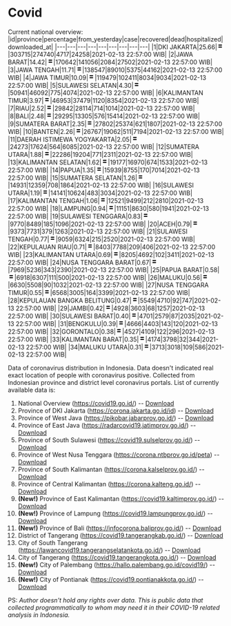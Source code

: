 # Covid
Current national overview:
|id|province|percentage|from_yesterday|case|recovered|dead|hospitalized|downloaded_at|
|---|---|---|---|---|---|---|---|---|
|1|DKI JAKARTA|25.66|![equal](https://github.com/ariefrachmannn/covid/raw/master/img/rsz_equal.png)|303715|274740|4717|24258|2021-02-13 22:57:00 WIB|
|2|JAWA BARAT|14.42|![equal](https://github.com/ariefrachmannn/covid/raw/master/img/rsz_equal.png)|170642|141056|2084|27502|2021-02-13 22:57:00 WIB|
|3|JAWA TENGAH|11.71|![equal](https://github.com/ariefrachmannn/covid/raw/master/img/rsz_equal.png)|138547|89010|5375|44162|2021-02-13 22:57:00 WIB|
|4|JAWA TIMUR|10.09|![equal](https://github.com/ariefrachmannn/covid/raw/master/img/rsz_equal.png)|119479|102411|8034|9034|2021-02-13 22:57:00 WIB|
|5|SULAWESI SELATAN|4.30|![equal](https://github.com/ariefrachmannn/covid/raw/master/img/rsz_equal.png)|50941|46092|775|4074|2021-02-13 22:57:00 WIB|
|6|KALIMANTAN TIMUR|3.97|![equal](https://github.com/ariefrachmannn/covid/raw/master/img/rsz_equal.png)|46953|37479|1120|8354|2021-02-13 22:57:00 WIB|
|7|RIAU|2.52|![equal](https://github.com/ariefrachmannn/covid/raw/master/img/rsz_equal.png)|29842|28114|714|1014|2021-02-13 22:57:00 WIB|
|8|BALI|2.48|![equal](https://github.com/ariefrachmannn/covid/raw/master/img/rsz_equal.png)|29295|13305|576|15414|2021-02-13 22:57:00 WIB|
|9|SUMATERA BARAT|2.35|![equal](https://github.com/ariefrachmannn/covid/raw/master/img/rsz_equal.png)|27802|25374|621|1807|2021-02-13 22:57:00 WIB|
|10|BANTEN|2.26|![equal](https://github.com/ariefrachmannn/covid/raw/master/img/rsz_equal.png)|26767|19062|511|7194|2021-02-13 22:57:00 WIB|
|11|DAERAH ISTIMEWA YOGYAKARTA|2.05|![equal](https://github.com/ariefrachmannn/covid/raw/master/img/rsz_equal.png)|24273|17624|564|6085|2021-02-13 22:57:00 WIB|
|12|SUMATERA UTARA|1.88|![equal](https://github.com/ariefrachmannn/covid/raw/master/img/rsz_equal.png)|22286|19204|771|2311|2021-02-13 22:57:00 WIB|
|13|KALIMANTAN SELATAN|1.62|![equal](https://github.com/ariefrachmannn/covid/raw/master/img/rsz_equal.png)|19177|16970|674|1533|2021-02-13 22:57:00 WIB|
|14|PAPUA|1.35|![equal](https://github.com/ariefrachmannn/covid/raw/master/img/rsz_equal.png)|15939|8755|170|7014|2021-02-13 22:57:00 WIB|
|15|SUMATERA SELATAN|1.26|![equal](https://github.com/ariefrachmannn/covid/raw/master/img/rsz_equal.png)|14931|12359|708|1864|2021-02-13 22:57:00 WIB|
|16|SULAWESI UTARA|1.19|![equal](https://github.com/ariefrachmannn/covid/raw/master/img/rsz_equal.png)|14141|10624|483|3034|2021-02-13 22:57:00 WIB|
|17|KALIMANTAN TENGAH|1.06|![equal](https://github.com/ariefrachmannn/covid/raw/master/img/rsz_equal.png)|12521|9499|212|2810|2021-02-13 22:57:00 WIB|
|18|LAMPUNG|0.94|![equal](https://github.com/ariefrachmannn/covid/raw/master/img/rsz_equal.png)|11151|8630|580|1941|2021-02-13 22:57:00 WIB|
|19|SULAWESI TENGGARA|0.83|![equal](https://github.com/ariefrachmannn/covid/raw/master/img/rsz_equal.png)|9770|8489|185|1096|2021-02-13 22:57:00 WIB|
|20|ACEH|0.79|![equal](https://github.com/ariefrachmannn/covid/raw/master/img/rsz_equal.png)|9373|7731|379|1263|2021-02-13 22:57:00 WIB|
|21|SULAWESI TENGAH|0.77|![equal](https://github.com/ariefrachmannn/covid/raw/master/img/rsz_equal.png)|9059|6324|215|2520|2021-02-13 22:57:00 WIB|
|22|KEPULAUAN RIAU|0.71|![equal](https://github.com/ariefrachmannn/covid/raw/master/img/rsz_equal.png)|8403|7788|209|406|2021-02-13 22:57:00 WIB|
|23|KALIMANTAN UTARA|0.69|![equal](https://github.com/ariefrachmannn/covid/raw/master/img/rsz_equal.png)|8205|4692|102|3411|2021-02-13 22:57:00 WIB|
|24|NUSA TENGGARA BARAT|0.67|![equal](https://github.com/ariefrachmannn/covid/raw/master/img/rsz_equal.png)|7969|5236|343|2390|2021-02-13 22:57:00 WIB|
|25|PAPUA BARAT|0.58|![equal](https://github.com/ariefrachmannn/covid/raw/master/img/rsz_equal.png)|6918|6307|111|500|2021-02-13 22:57:00 WIB|
|26|MALUKU|0.56|![equal](https://github.com/ariefrachmannn/covid/raw/master/img/rsz_equal.png)|6630|5508|90|1032|2021-02-13 22:57:00 WIB|
|27|NUSA TENGGARA TIMUR|0.55|![equal](https://github.com/ariefrachmannn/covid/raw/master/img/rsz_equal.png)|6568|3005|164|3399|2021-02-13 22:57:00 WIB|
|28|KEPULAUAN BANGKA BELITUNG|0.47|![equal](https://github.com/ariefrachmannn/covid/raw/master/img/rsz_equal.png)|5549|4710|92|747|2021-02-13 22:57:00 WIB|
|29|JAMBI|0.42|![equal](https://github.com/ariefrachmannn/covid/raw/master/img/rsz_equal.png)|4928|3603|68|1257|2021-02-13 22:57:00 WIB|
|30|SULAWESI BARAT|0.40|![equal](https://github.com/ariefrachmannn/covid/raw/master/img/rsz_equal.png)|4701|2579|87|2035|2021-02-13 22:57:00 WIB|
|31|BENGKULU|0.39|![equal](https://github.com/ariefrachmannn/covid/raw/master/img/rsz_equal.png)|4666|4403|143|120|2021-02-13 22:57:00 WIB|
|32|GORONTALO|0.38|![equal](https://github.com/ariefrachmannn/covid/raw/master/img/rsz_equal.png)|4527|4109|122|296|2021-02-13 22:57:00 WIB|
|33|KALIMANTAN BARAT|0.35|![equal](https://github.com/ariefrachmannn/covid/raw/master/img/rsz_equal.png)|4174|3798|32|344|2021-02-13 22:57:00 WIB|
|34|MALUKU UTARA|0.31|![equal](https://github.com/ariefrachmannn/covid/raw/master/img/rsz_equal.png)|3713|3018|109|586|2021-02-13 22:57:00 WIB|

Data of coronavirus distribution in Indonesia. Data doesn't indicated real exact location of people with coronavirus positive. Collected from Indonesian province and district level coronavirus portals. List of currently available data is:
1. National Overview (https://covid19.go.id/) -- [Download](https://www.dropbox.com/s/66ly270fw4y76fx/covid_nasional.csv?dl=0)
2. Province of DKI Jakarta (https://corona.jakarta.go.id/id) -- [Download](https://riwayat-file-covid-19-dki-jakarta-jakartagis.hub.arcgis.com/)
3. Province of West Java (https://pikobar.jabarprov.go.id/) -- [Download](https://www.dropbox.com/s/alg0zp60fylq6cn/covid_jabar.csv?dl=0)
4. Province of East Java (https://radarcovid19.jatimprov.go.id/) -- [Download](https://www.dropbox.com/sh/e7vtgcnl4ckbvr4/AADo9UMRDZvrhHn66qTHZOvNa?dl=0)
5. Province of South Sulawesi (https://covid19.sulselprov.go.id/) -- [Download](https://www.dropbox.com/s/z5ek23lwcztj7z7/covid_sulsel.csv?dl=0)
6. Province of West Nusa Tenggara (https://corona.ntbprov.go.id/peta) -- [Download](https://www.dropbox.com/s/4p2k93n42xx0c00/covid_ntb.csv?dl=0)
7. Province of South Kalimantan (https://corona.kalselprov.go.id/) -- [Download](https://www.dropbox.com/sh/7aa2kvz8lb04pzz/AADH1Oj5oFMw2mp-D3JStPRsa?dl=0)
8. Province of Central Kalimantan (https://corona.kalteng.go.id/) -- [Download](https://www.dropbox.com/s/9q01v5r3ys2ozk4/covid_kalteng.csv?dl=0)
9. **(New!)** Province of East Kalimantan (https://covid19.kaltimprov.go.id/) -- [Download](https://www.dropbox.com/sh/qhpxj532nm80goa/AAB6ek_fp1__ieTR0TFQpfIga?dl=0)
10. **(New!)** Province of Lampung (https://covid19.lampungprov.go.id/) -- [Download](https://www.dropbox.com/s/ecuew6oa9kzwqwx/covid_lampung.csv?dl=0)
11. **(New!)** Province of Bali (https://infocorona.baliprov.go.id/) -- [Download](https://www.dropbox.com/sh/iceiwun4ufttmiu/AAC7dSRMpfTjPI1Lfzw-LeCUa?dl=0)
12. District of Tangerang (https://covid19.tangerangkab.go.id/) -- [Download](https://www.dropbox.com/sh/yxovyy6sy5bnz4p/AACZzVHinisKmz8oQWyQJ3nua?dl=0)
13. City of South Tangerang (https://lawancovid19.tangerangselatankota.go.id/) -- [Download](https://www.dropbox.com/s/zlvxo4ivswdzmle/covid_tangsel.csv?dl=0)
14. City of Tangerang (https://covid19.tangerangkota.go.id/) -- [Download](https://www.dropbox.com/s/e53224kvdrpjzy0/covid_tangkot.csv?dl=0)
15. **(New!)** City of Palembang (https://hallo.palembang.go.id/covid19/) -- [Download](https://www.dropbox.com/sh/oj17bhwhlpjht9e/AABZEG-OiaSaFvikATDx6coEa?dl=0)
16. **(New!)** City of Pontianak (https://covid19.pontianakkota.go.id/) -- [Download](https://www.dropbox.com/sh/66if3y4ly51j4sh/AADQ-zwLGa7Kz4ZzJgDw2-3na?dl=0)

PS: *Author doesn't hold any rights over data. This is public data that collected programmatically to whom may need it in their COVID-19 related analysis in Indonesia.*
